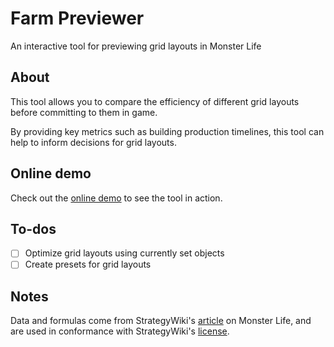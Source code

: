 # Farm Previewer
An interactive tool for previewing grid layouts in Monster Life

## About
This tool allows you to compare the efficiency of different grid layouts before committing to them in game.

By providing key metrics such as building production timelines, this tool can help to inform decisions for grid layouts.

## Online demo
Check out the [online demo](https://hibiku.github.io/farm-previewer/) to see the tool in action.

## To-dos
- [ ] Optimize grid layouts using currently set objects
- [ ] Create presets for grid layouts

## Notes
Data and formulas come from StrategyWiki's [article](https://strategywiki.org/wiki/MapleStory/Monster_Life) on Monster Life, and are used in conformance with StrategyWiki's [license](https://strategywiki.org/wiki/StrategyWiki:License).
